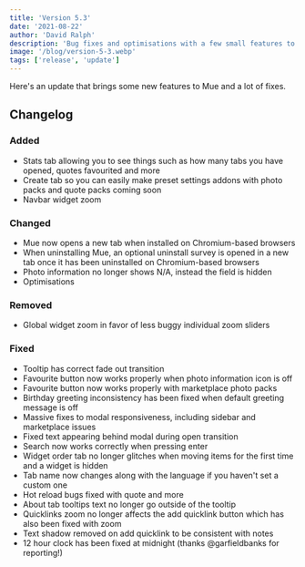 ```yaml
---
title: 'Version 5.3'
date: '2021-08-22'
author: 'David Ralph'
description: 'Bug fixes and optimisations with a few small features to improve your Mue experience further.'
image: '/blog/version-5-3.webp'
tags: ['release', 'update']
---
```


Here's an update that brings some new features to Mue and a lot of fixes.

## Changelog

### Added

- Stats tab allowing you to see things such as how many tabs you have opened, quotes favourited and more
- Create tab so you can easily make preset settings addons with photo packs and quote packs coming soon
- Navbar widget zoom

### Changed

- Mue now opens a new tab when installed on Chromium-based browsers
- When uninstalling Mue, an optional uninstall survey is opened in a new tab once it has been uninstalled on Chromium-based browsers
- Photo information no longer shows N/A, instead the field is hidden
- Optimisations

### Removed

- Global widget zoom in favor of less buggy individual zoom sliders

### Fixed

- Tooltip has correct fade out transition
- Favourite button now works properly when photo information icon is off
- Favourite button now works properly with marketplace photo packs
- Birthday greeting inconsistency has been fixed when default greeting message is off
- Massive fixes to modal responsiveness, including sidebar and marketplace issues
- Fixed text appearing behind modal during open transition
- Search now works correctly when pressing enter
- Widget order tab no longer glitches when moving items for the first time and a widget is hidden
- Tab name now changes along with the language if you haven't set a custom one
- Hot reload bugs fixed with quote and more
- About tab tooltips text no longer go outside of the tooltip
- Quicklinks zoom no longer affects the add quicklink button which has also been fixed with zoom
- Text shadow removed on add quicklink to be consistent with notes
- 12 hour clock has been fixed at midnight (thanks @garfieldbanks for reporting!)

